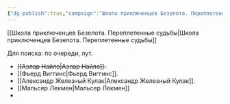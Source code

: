 ```yaml
---
{"dg-publish":true,"campaign":"Школа приключенцев Безелота. Переплетенные судьбы","permalink":"/dengi-po-krugu/","dgPassFrontmatter":true}
---
```


[[Школа приключенцев Безелота. Переплетенные судьбы\|Школа приключенцев Безелота. Переплетенные судьбы]]

Для поиска: по очереди, лут.

- ~~[[Аэлар Найло\|Аэлар Найло]].~~
- [[Фьерд Виггинс\|Фьерд Виггинс]].
- [[Александр Железный Кулак\|Александр Железный Кулак]].
- [[Мальсер Лекмен\|Мальсер Лекмен]]
- 